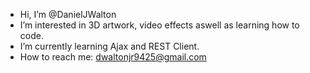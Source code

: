 -  Hi, I’m @DanielJWalton
-  I’m interested in 3D artwork, video effects aswell as learning how to code.
-  I’m currently learning Ajax and REST Client.
-  How to reach me: dwaltonjr9425@gmail.com 

<!---
DanielJWalton/DanielJWalton is a ✨ special ✨ repository because its `README.md` (this file) appears on your GitHub profile.
You can click the Preview link to take a look at your changes.
--->
